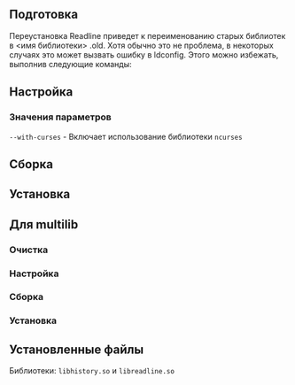 <pkg :name="'readline'" instsize showsbu2></pkg>

## Подготовка

Переустановка Readline приведет к переименованию старых библиотек в <имя библиотеки> .old. Хотя обычно это не проблема, в некоторых случаях это может вызвать ошибку в ldconfig. Этого можно избежать, выполнив следующие команды: 

<package-script :package="'readline'" :type="'prepare'"></package-script>

## Настройка
<package-script :package="'readline'" :type="'configure'"></package-script>

### Значения параметров

`--with-curses` - Включает использование библиотеки `ncurses`

## Сборка
<package-script :package="'readline'" :type="'build'"></package-script>

## Установка

<package-script :package="'readline'" :type="'install'"></package-script>
 
## Для multilib

### Очистка

<package-script :package="'readline'" :type="'multi_prepare'"></package-script>

### Настройка

<package-script :package="'readline'" :type="'multi_configure'"></package-script>

### Сборка 

<package-script :package="'readline'" :type="'multi_build'"></package-script>

### Установка

<package-script :package="'readline'" :type="'multi_install'"></package-script>

## Установленные файлы

Библиотеки: `libhistory.so` и `libreadline.so`

<script>
	new Vue({ el: '#main' })
</script> 
